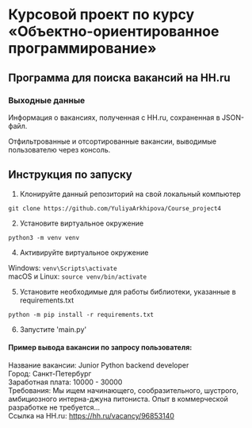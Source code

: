 # Курсовой проект по курсу «Объектно-ориентированное программирование»
## Программа для поиска вакансий на HH.ru
### Выходные данные
Информация о вакансиях, полученная с HH.ru, сохраненная в JSON-файл.

Отфильтрованные и отсортированные вакансии, выводимые пользователю через консоль.

## Инструкция по запуску
1. Клонируйте данный репозиторий на свой локальный компьютер
   
`git clone https://github.com/YuliyaArkhipova/Course_project4`  

2. Установите виртуальное окружение

`python3 -m venv venv`

4. Активируйте виртуальное окружение
   
Windows: `venv\Scripts\activate`  
macOS и Linux: `source venv/bin/activate` 

5. Установите необходимые для работы библиотеки, указанные в requirements.txt
   
`python -m pip install -r requirements.txt`  

6. Запустите 'main.py'

#### Пример вывода вакансии по запросу пользователя:
Название вакансии: Junior Python backend developer   
Город: Санкт-Петербург   
Заработная плата: 10000 - 30000   
Требования: Мы ищем начинающего, сообразительного, шустрого, амбициозного интерна-джуна питониста. Опыт в коммерческой разработке не требуется...   
Cсылка на HH.ru: https://hh.ru/vacancy/96853140   

